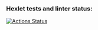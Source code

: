 ### Hexlet tests and linter status:
[![Actions Status](https://github.com/WhiteS-cmd/qa-engineer-project-84/actions/workflows/hexlet-check.yml/badge.svg)](https://github.com/WhiteS-cmd/qa-engineer-project-84/actions)